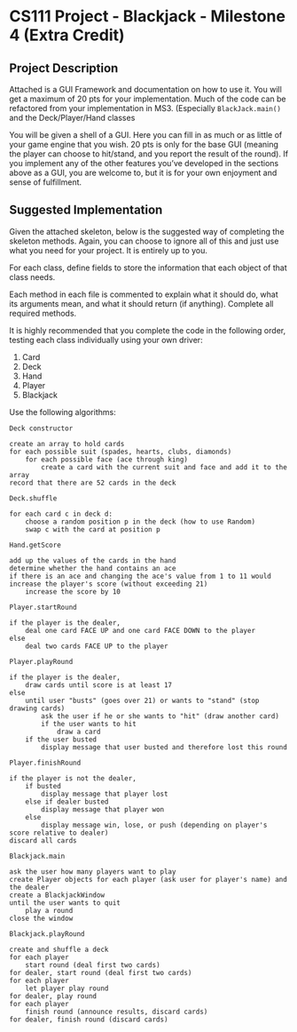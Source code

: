 # CS111 Project - Blackjack - Milestone 4 (Extra Credit)

## Project Description

Attached is a GUI Framework and documentation on how to use it. You will get a maximum of 20 pts for your implementation. Much of the code can be refactored from your implementation in MS3. (Especially `BlackJack.main()` and the Deck/Player/Hand classes

You will be given a shell of a GUI. Here you can fill in as much or as little of your game engine that you wish. 20 pts is only for the base GUI (meaning the player can choose to hit/stand, and you report the result of the round). If you implement any of the other features you’ve developed in the sections above as a GUI, you are welcome to, but it is for your own enjoyment and sense of fulfillment.

## Suggested Implementation

Given the attached skeleton, below is the suggested way of completing the skeleton methods. Again, you can choose to ignore all of this and just use what you need for your project. It is entirely up to you.

For each class, define fields to store the information that each object of that class needs.

Each method in each file is commented to explain what it should do, what its arguments mean, and what it should return (if anything). Complete all required methods.

It is highly recommended that you complete the code in the following order, testing each class individually using your own driver:

1. Card
2. Deck
3. Hand
4. Player
5. Blackjack

Use the following algorithms:

`Deck constructor`

```
create an array to hold cards
for each possible suit (spades, hearts, clubs, diamonds)
	for each possible face (ace through king)
		create a card with the current suit and face and add it to the array
record that there are 52 cards in the deck
```

`Deck.shuffle`

```
for each card c in deck d:
	choose a random position p in the deck (how to use Random)
	swap c with the card at position p
```

`Hand.getScore`

```
add up the values of the cards in the hand
determine whether the hand contains an ace
if there is an ace and changing the ace's value from 1 to 11 would increase the player's score (without exceeding 21)
	increase the score by 10
```

`Player.startRound`

```
if the player is the dealer,
	deal one card FACE UP and one card FACE DOWN to the player
else
	deal two cards FACE UP to the player
```

`Player.playRound`

```
if the player is the dealer,
	draw cards until score is at least 17
else
	until user "busts" (goes over 21) or wants to "stand" (stop drawing cards)
		ask the user if he or she wants to "hit" (draw another card)
		if the user wants to hit
			draw a card
	if the user busted
		display message that user busted and therefore lost this round
```

`Player.finishRound`

```
if the player is not the dealer,
	if busted
		display message that player lost
	else if dealer busted
		display message that player won
	else
		display message win, lose, or push (depending on player's score relative to dealer)
discard all cards
```

`Blackjack.main`

```
ask the user how many players want to play
create Player objects for each player (ask user for player's name) and the dealer
create a BlackjackWindow
until the user wants to quit
	play a round
close the window
```

`Blackjack.playRound`

```
create and shuffle a deck
for each player
	start round (deal first two cards)
for dealer, start round (deal first two cards)
for each player
	let player play round
for dealer, play round
for each player
	finish round (announce results, discard cards)
for dealer, finish round (discard cards)
```
